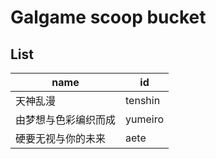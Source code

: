 # Galgame scoop bucket

## List

| name                 | id      |
| -------------------- | ------- |
| 天神乱漫             | tenshin |
| 由梦想与色彩编织而成 | yumeiro |
| 硬要无视与你的未来   | aete    |
